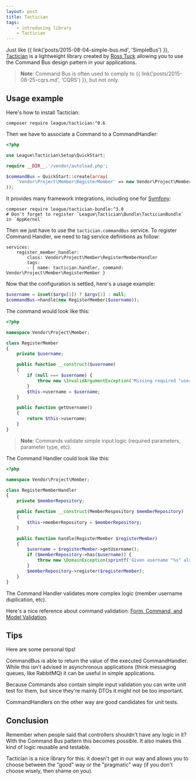 ```yaml
---
layout: post
title: Tactician
tags:
    - introducing library
    - Tactician
---
```


Just like {{ link('posts/2015-08-04-simple-bus.md', 'SimpleBus') }},
[Tactician](https://tactician.thephpleague.com/) is a lightweight library created by
[Ross Tuck](http://rosstuck.com/) allowing you to use the Command Bus design pattern
in your applications.

> **Note**: Command Bus is often used to comply to {{ link('posts/2015-08-25-cqrs.md', 'CQRS') }}, but not only.

## Usage example

Here's how to install Tactician:

    composer require league/tactician:^0.6

Then we have to associate a Command to a CommandHandler:

```php
<?php

use League\Tactician\Setup\QuickStart;

require __DIR__.'/vendor/autoload.php';

$commandBus = QuickStart::create(array(
    'Vendor\Project\Member\RegisterMember' => new Vendor\Project\Member\RegisterMemberHandler(),
));
```

It provides many framework integrations, including one for [Symfony](http://symfony.com/):

    composer require league/tactician-bundle:^3.0
    # Don't forget to register `League\Tactician\Bundle\TacticianBundle` in `AppKernel`

Then we just have to use the `tactician.commandBus` service. To register Command Handler, we
need to tag service definitions as follow:

```
services:
    register_member_handler:
        class: Vendor\Project\Member\RegisterMemberHandler
        tags:
        - { name: tactician.handler, command: Vendor\Project\Member\RegisterMember }
```

Now that the configuration is settled, here's a usage example:

```php
$username = isset($argv[1]) ? $argv[1] : null;
$commandBus->handle(new RegisterMember($username));
```

The command would look like this:

```php
<?php

namespace Vendor\Project\Member;

class RegisterMember
{
    private $username;

    public function __construct($username)
    {
        if (null === $username) {
            throw new \InvalidArgumentException('Missing required "username" parameter');
        }
        $this->username = $username;
    }

    public function getUsername()
    {
        return $this->username;
    }
}
```

> **Note**: Commands validate simple input logic (required parameters, parameter type, etc).

The Command Handler could look like this:

```php
<?php

namespace Vendor\Project\Member;

class RegisterMemberHandler
{
    private $memberRepository;

    public function __construct(MemberRespository $memberRepository)
    {
        $this->memberRepository = $memberRepository;
    }

    public function handle(RegisterMember $registerMember)
    {
        $username = $registerMember->getUsername();
        if ($memberRepository->has($username)) {
            throw new \DomainException(sprintf('Given username "%s" already exists, and duplicates are not allowed', $username));
        }
        $memberRepository->register($registerMember);
    }
}
```

The Command Handler validates more complex logic (member username duplication, etc).

Here's a nice reference about command validation: [Form, Command, and Model Validation](http://verraes.net/2015/02/form-command-model-validation/).

## Tips

Here are some personal tips!

CommandBus is able to return the value of the executed CommandHandler.
While this isn't advised in asynchronous applications (think messaging queues, like RabbitMQ)
it can be useful in simple applications.

Because Commands also contain simple input validation you can write unit test for them,
but since they're mainly DTOs it might not be too important.

CommandHandlers on the other way are good candidates for unit tests.

## Conclusion

Remember when people said that controllers shouldn't have any logic in it?
With the Command Bus pattern this becomes possible.
It also makes this kind of logic reusable and testable.

Tactician is a nice library for this: it doesn't get in our way and allows you to choose between
the "good" way or the "pragmatic" way (if you don't choose wisely, then shame on you).
